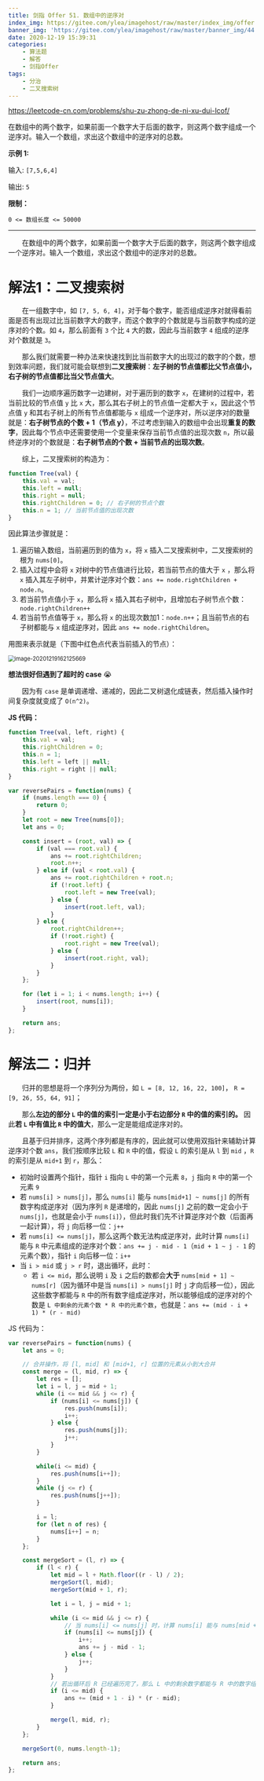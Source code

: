 ```yaml
---
title: 剑指 Offer 51. 数组中的逆序对
index_img: https://gitee.com/ylea/imagehost/raw/master/index_img/offer.jpg
banner_img: 'https://gitee.com/ylea/imagehost/raw/master/banner_img/44.png'
date: 2020-12-19 15:39:31
categories:
    - 算法题
    - 解答
    - 剑指Offer
tags:
    - 分治
    - 二叉搜索树
---
```


https://leetcode-cn.com/problems/shu-zu-zhong-de-ni-xu-dui-lcof/



在数组中的两个数字，如果前面一个数字大于后面的数字，则这两个数字组成一个逆序对。输入一个数组，求出这个数组中的逆序对的总数。

**示例 1:**

输入: `[7,5,6,4]`

输出: `5`

**限制：**

`0 <= 数组长度 <= 50000`



----



&emsp;&emsp;在数组中的两个数字，如果前面一个数字大于后面的数字，则这两个数字组成一个逆序对。输入一个数组，求出这个数组中的逆序对的总数。


# 解法1：二叉搜索树

&emsp;&emsp;在一组数字中，如 `[7, 5, 6, 4]`，对于每个数字，能否组成逆序对就得看前面是否有出现过比当前数字大的数字，而这个数字的个数就是与当前数字构成的逆序对的个数。如 `4`，那么前面有 `3` 个比 `4` 大的数，因此与当前数字 `4` 组成的逆序对个数就是 `3`。

&emsp;&emsp;那么我们就需要一种办法来快速找到比当前数字大的出现过的数字的个数，想到效率问题，我们就可能会联想到**二叉搜索树**：**左子树的节点值都比父节点值小，右子树的节点值都比当父节点值大**。

&emsp;&emsp;我们一边顺序遍历数字一边建树，对于遍历到的数字 `x`，在建树的过程中，若当前比较的节点值 `y` 比 `x` 大，那么其右子树上的节点值一定都大于 `x`，因此这个节点值 `y` 和其右子树上的所有节点值都能与 `x` 组成一个逆序对，所以逆序对的数量就是：**右子树节点的个数 + 1（节点 y）**，不过考虑到输入的数组中会出现**重复的数字**，因此每个节点中还需要使用一个变量来保存当前节点值的出现次数 `n`，所以最终逆序对的个数就是：**右子树节点的个数 + 当前节点的出现次数**。

&emsp;&emsp;综上，二叉搜索树的构造为：

```js
function Tree(val) {
	this.val = val;
    this.left = null;
    this.right = null;
    this.rightChildren = 0; // 右子树的节点个数
    this.n = 1;	// 当前节点值的出现次数
}
```

因此算法步骤就是：

1. 遍历输入数组，当前遍历到的值为 `x`，将 `x` 插入二叉搜索树中，二叉搜索树的根为 `nums[0]`。
2. 插入过程中会将 `x` 对树中的节点值进行比较，若当前节点的值大于 `x` ，那么将 `x` 插入其左子树中，并累计逆序对个数：`ans += node.rightChildren + node.n`。
3. 若当前节点值小于 `x`，那么将 `x` 插入其右子树中，且增加右子树节点个数：`node.rightChildren++`
4. 若当前节点值等于 `x`，那么将 `x` 的出现次数加1：`node.n++`；且当前节点的右子树都能与 `x` 组成逆序对，因此 `ans += node.rightChildren`。



用图来表示就是（下图中红色点代表当前插入的节点）：

<img src="https://gitee.com/ylea/imagehost/raw/master/img/image-20201219162125669.png" alt="image-20201219162125669" style="zoom:80%;" />


**想法很好但遇到了超时的 case** 😭

&emsp;&emsp;因为有 `case` 是单调递增、递减的，因此二叉树退化成链表，然后插入操作时间复杂度就变成了 `O(n^2)`。

**JS 代码：**

```js
function Tree(val, left, right) {
    this.val = val;
    this.rightChildren = 0;
    this.n = 1;
    this.left = left || null;
    this.right = right || null;
}

var reversePairs = function(nums) {
    if (nums.length === 0) {
        return 0;
    }
    let root = new Tree(nums[0]);
    let ans = 0;

    const insert = (root, val) => {
        if (val === root.val) {
            ans += root.rightChildren;
            root.n++;
        } else if (val < root.val) {
            ans += root.rightChildren + root.n;
            if (!root.left) {
                root.left = new Tree(val);
            } else {
                insert(root.left, val);
            }
        } else {
            root.rightChildren++;
            if (!root.right) {
                root.right = new Tree(val);
            } else {
                insert(root.right, val);
            }
        }
    };

    for (let i = 1; i < nums.length; i++) {
        insert(root, nums[i]);
    }

    return ans;
};
```

# 解法二：归并

&emsp;&emsp;归并的思想是将一个序列分为两份，如 `L = [8, 12, 16, 22, 100]`， `R = [9, 26, 55, 64, 91]`；

&emsp;&emsp;那么**左边的部分 `L` 中的值的索引一定是小于右边部分 `R` 中的值的索引的。** 因此**若 `L` 中有值比 `R` 中的值大**，那么一定是能组成逆序对的。

&emsp;&emsp;且基于归并排序，这两个序列都是有序的，因此就可以使用双指针来辅助计算逆序对个数 `ans`，我们按顺序比较 `L` 和 `R` 中的值，假设 `L` 的索引是从 `l` 到 `mid` ，`R` 的索引是从 `mid+1` 到 `r`，那么：

- 初始时设置两个指针，指针 `i` 指向 `L` 中的第一个元素 `8`，`j` 指向 `R` 中的第一个元素 `9`
- 若 `nums[i] > nums[j]`，那么 `nums[i]` 能与 `nums[mid+1] ~ nums[j]` 的所有数字构成逆序对（因为序列 `R` 是递增的，因此 `nums[j]` 之前的数一定会小于 `nums[j]`，也就是会小于 `nums[i]`），但此时我们先不计算逆序对个数（后面再一起计算），将 `j` 向后移一位：`j++`
- 若 `nums[i] <= nums[j]`，那么这两个数无法构成逆序对，此时计算 `nums[i]` 能与 `R` 中元素组成的逆序对个数：`ans += j - mid - 1`（`mid + 1 ~ j - 1` 的元素个数），指针 `i` 向后移一位：`i++`
- 当 `i > mid` 或 `j > r` 时，退出循环，此时：
  -  若 `i <= mid`，那么说明 `i` 及 `i` 之后的数都会**大于** `nums[mid + 1] ~ nums[r]`（因为循环中是当 `nums[i] > nums[j]` 时 `j` 才向后移一位），因此这些数字都能与 `R` 中的所有数字组成逆序对，所以能够组成的逆序对的个数是 `L 中剩余的元素个数 * R 中的元素个数`，也就是：`ans += (mid - i + 1) * (r - mid)`

JS 代码为：

```js
var reversePairs = function(nums) {
    let ans = 0;

    // 合并操作，将 [l, mid] 和 [mid+1, r] 位置的元素从小到大合并
    const merge = (l, mid, r) => {
        let res = [];
        let i = l, j = mid + 1;
        while (i <= mid && j <= r) {
            if (nums[i] <= nums[j]) {
                res.push(nums[i]);
                i++;
            } else {
                res.push(nums[j]);
                j++;
            }
        }

        while(i <= mid) {
            res.push(nums[i++]);
        }
        while (j <= r) {
            res.push(nums[j++]);
        }

        i = l;
        for (let n of res) {
            nums[i++] = n;
        }
    };

    const mergeSort = (l, r) => {
        if (l < r) {
            let mid = l + Math.floor((r - l) / 2);
            mergeSort(l, mid);
            mergeSort(mid + 1, r);

            let i = l, j = mid + 1;

            while (i <= mid && j <= r) {
                // 当 nums[i] <= nums[j] 时，计算 nums[i] 能与 nums[mid + 1 ~ j - 1] 组成逆序对
                if (nums[i] <= nums[j]) {
                    i++;
                    ans += j - mid - 1;
                } else {
                    j++;
                }
            }
            // 若出循环后 R 已经遍历完了，那么 L 中的剩余数字都能与 R 中的数字组成逆序对
            if (i <= mid) {
                ans += (mid + 1 - i) * (r - mid);
            }

            merge(l, mid, r);
        }
    };

    mergeSort(0, nums.length-1);

    return ans;
};
```

